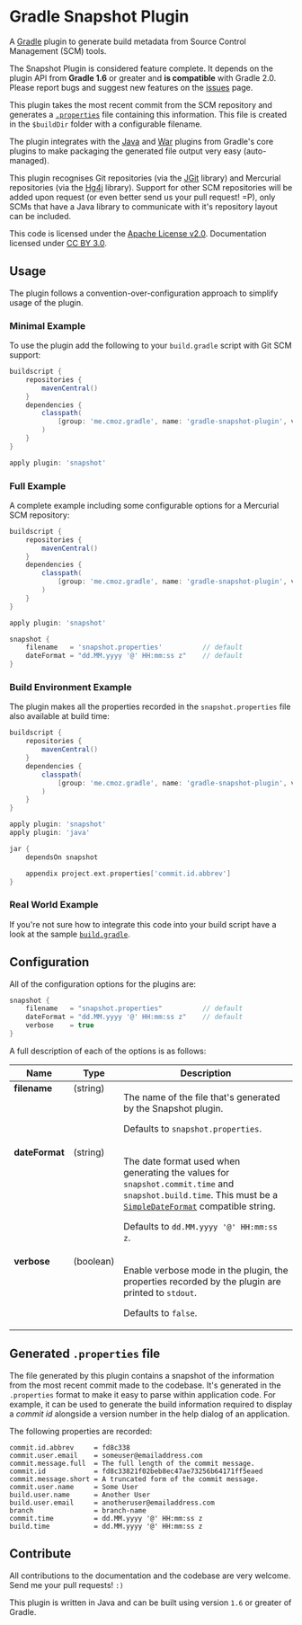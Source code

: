 Gradle Snapshot Plugin
======================

A [Gradle](http://gradle.org/) plugin to generate build metadata from Source Control Management (SCM) tools.

The Snapshot Plugin is considered feature complete. It depends on the plugin API from __Gradle 1.6__ or greater and __is compatible__ with Gradle 2.0.
<br> Please report bugs and suggest new features on the [issues](https://github.com/novabyte/gradle-snapshot-plugin/issues) page.

This plugin takes the most recent commit from the SCM repository and generates a [`.properties`](http://en.wikipedia.org/wiki/.properties) file containing this information. This file is created in the `$buildDir` folder with a configurable filename.

The plugin integrates with the [Java](http://www.gradle.org/docs/current/userguide/java_plugin.html) and [War](http://gradle.org/docs/current/userguide/war_plugin.html) plugins from Gradle's core plugins to make packaging the generated file output very easy (auto-managed).

This plugin recognises Git repositories (via the [JGit](http://eclipse.org/jgit/) library) and Mercurial repositories (via the [Hg4j](http://hg4j.com/) library). Support for other SCM repositories will be added upon request (or even better send us your pull request! =P), only SCMs that have a Java library to communicate with it's repository layout can be included.

This code is licensed under the [Apache License v2.0](http://www.apache.org/licenses/LICENSE-2.0). Documentation licensed under [CC BY 3.0](http://creativecommons.org/licenses/by/3.0/).


## Usage

The plugin follows a convention-over-configuration approach to simplify usage of the plugin.

### Minimal Example

To use the plugin add the following to your `build.gradle` script with Git SCM support:

```groovy
buildscript {
    repositories {
        mavenCentral()
    }
    dependencies {
        classpath(
            [group: 'me.cmoz.gradle', name: 'gradle-snapshot-plugin', version: '2.0.0']
        )
    }
}

apply plugin: 'snapshot'
```

### Full Example

A complete example including some configurable options for a Mercurial SCM repository:

```groovy
buildscript {
    repositories {
        mavenCentral()
    }
    dependencies {
        classpath(
            [group: 'me.cmoz.gradle', name: 'gradle-snapshot-plugin', version: '2.0.0']
        )
    }
}

apply plugin: 'snapshot'

snapshot {
    filename   = 'snapshot.properties'          // default
    dateFormat = "dd.MM.yyyy '@' HH:mm:ss z"    // default
}
```

### Build Environment Example

The plugin makes all the properties recorded in the `snapshot.properties` file also available at build time:

```groovy
buildscript {
    repositories {
        mavenCentral()
    }
    dependencies {
        classpath(
            [group: 'me.cmoz.gradle', name: 'gradle-snapshot-plugin', version: '2.0.0']
        )
    }
}

apply plugin: 'snapshot'
apply plugin: 'java'

jar {
    dependsOn snapshot

    appendix project.ext.properties['commit.id.abbrev']
}
```

### Real World Example

If you're not sure how to integrate this code into your build script have a look at the sample [`build.gradle`](https://github.com/novabyte/gradle-snapshot-plugin/tree/master/sample).


## Configuration

All of the configuration options for the plugins are:

```groovy
snapshot {
    filename   = "snapshot.properties"          // default
    dateFormat = "dd.MM.yyyy '@' HH:mm:ss z"    // default
    verbose    = true
}
```

A full description of each of the options is as follows:

<table width="100%">
<thead>
<tr>
  <th>Name</th>
  <th>Type</th>
  <th>Description</th>
</tr>
</thead>
<tbody>
<tr>
  <td valign="top"><b>filename</b></td>
  <td valign="top">(string)</td>
  <td valign="top">
  <p>The name of the file that's generated by the Snapshot plugin.</p>
  <p>Defaults to <code>snapshot.properties</code>.</p>
  </td>
</tr>
<tr>
  <td valign="top"><b>dateFormat</b></td>
  <td valign="top">(string)</td>
  <td valign="top">
  <p>The date format used when generating the values for <code>snapshot.commit.time</code> and <code>snapshot.build.time</code>. This must be a <code><a href="http://docs.oracle.com/javase/1.5.0/docs/api/java/text/SimpleDateFormat.html">SimpleDateFormat</a></code> compatible string.</p>
  <p>Defaults to <code>dd.MM.yyyy '@' HH:mm:ss z</code>.</p>
  </td>
</tr>
<tr>
  <td valign="top"><b>verbose</b></td>
  <td valign="top">(boolean)</td>
  <td valign="top">
  <p>Enable verbose mode in the plugin, the properties recorded by the plugin are printed to <code>stdout</code>.</p>
  <p>Defaults to <code>false</code>.</p>
  </td>
</tr>
</tbody>
</table>


## Generated `.properties` file

The file generated by this plugin contains a snapshot of the information from the most recent commit made to the codebase. It's generated in the `.properties` format to make it easy to parse within application code. For example, it can be used to generate the build information required to display a _commit id_ alongside a version number in the help dialog of an application.

The following properties are recorded:

```properties
commit.id.abbrev     = fd8c338
commit.user.email    = someuser@emailaddress.com
commit.message.full  = The full length of the commit message.
commit.id            = fd8c33821f02beb8ec47ae73256b64171ff5eaed
commit.message.short = A truncated form of the commit message.
commit.user.name     = Some User
build.user.name      = Another User
build.user.email     = anotheruser@emailaddress.com
branch               = branch-name
commit.time          = dd.MM.yyyy '@' HH:mm:ss z
build.time           = dd.MM.yyyy '@' HH:mm:ss z
```

## Contribute

All contributions to the documentation and the codebase are very welcome. Send me your pull requests! `:)`

This plugin is written in Java and can be built using version `1.6` or greater of Gradle.
